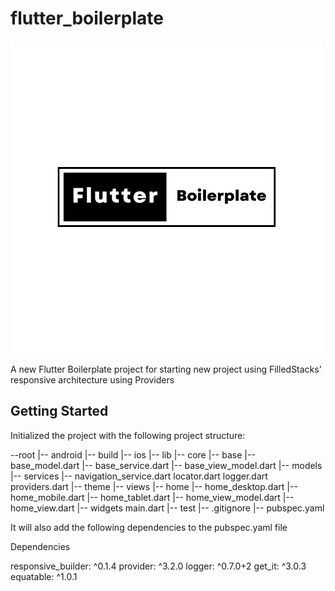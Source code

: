 # flutter_boilerplate

![flutter_boilerplate](https://github.com/seyhunak/flutter_boilerplate/blob/master/assets/Flutter.png?raw=true "Flutter Boilerplate")

A new Flutter Boilerplate project for starting new project using FilledStacks' responsive architecture using Providers

## Getting Started

Initialized the project with the following project structure:

--root
    |-- android
    |-- build
    |-- ios
    |-- lib
        |-- core
            |-- base
                |-- base_model.dart
                |-- base_service.dart
                |-- base_view_model.dart
            |-- models
            |-- services
                |-- navigation_service.dart
            locator.dart
            logger.dart
            providers.dart
        |-- theme
        |-- views
            |-- home
                |-- home_desktop.dart
                |-- home_mobile.dart
                |-- home_tablet.dart
                |-- home_view_model.dart
                |-- home_view.dart
        |-- widgets
        main.dart
    |-- test
    |-- .gitignore
    |-- pubspec.yaml

It will also add the following dependencies to the pubspec.yaml file

Dependencies

responsive_builder: ^0.1.4
provider: ^3.2.0
logger: ^0.7.0+2
get_it: ^3.0.3
equatable: ^1.0.1